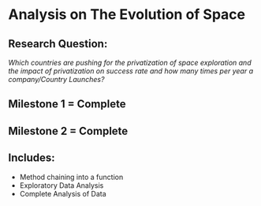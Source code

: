 # Analysis on The Evolution of Space

## Research Question: 
*Which countries are pushing for the privatization of space exploration and the impact of privatization on success rate and how many times per year a company/Country Launches?*

## Milestone 1 = Complete
## Milestone 2 = Complete

## Includes:
- Method chaining into a function 
- Exploratory Data Analysis
- Complete Analysis of Data
